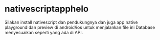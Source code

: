 # nativescriptapphelo

Silakan install nativescript dan pendukungnya dan juga app native playground dan preview di android/ios untuk menjalankan file ini
Database menyesuaikan seperti yang ada di API.
